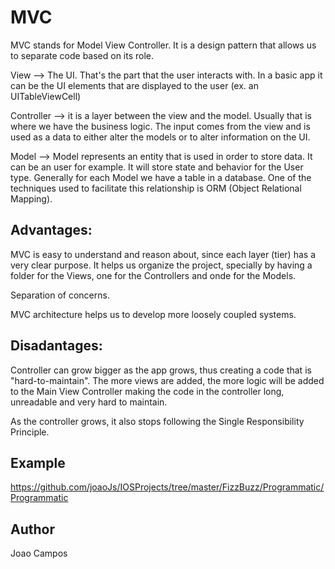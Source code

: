 # MVC

MVC stands for Model View Controller. It is a design pattern that allows us to separate code based on its role. 

View --> The UI. That's the part that the user interacts with. In a basic app it can be the UI elements that are displayed to the user (ex. an UITableViewCell)

Controller  --> it is a layer between the view and the model. Usually that is where we have the business logic. The input comes from the view and is used as a data to either alter the models or to alter information on the UI.

Model --> Model represents an entity that is used in order to store data. It can be an user for example. It will store state and behavior for the User type. Generally for each Model we have a table in a database. One of the techniques used to facilitate this relationship is ORM (Object Relational Mapping).


## Advantages: 
MVC is easy to understand and reason about, since each layer (tier) has a very clear purpose. It helps us organize the project, specially by having a folder for the Views, one for the Controllers and onde for the Models.

Separation of concerns.

MVC architecture helps us to develop more loosely coupled systems.

## Disadantages:
Controller can grow bigger as the app grows, thus creating a code that is "hard-to-maintain". The more views are added, the more logic will be added to the Main View Controller making the code in the controller long, unreadable and very hard to maintain.

As the controller grows, it also stops following the Single Responsibility Principle. 

## Example 

https://github.com/joaoJs/IOSProjects/tree/master/FizzBuzz/Programmatic/Programmatic

## Author 

Joao Campos
